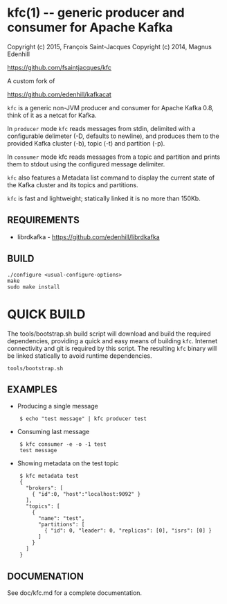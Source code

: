 kfc(1) -- generic producer and consumer for Apache Kafka
=======================================================

Copyright (c) 2015, François Saint-Jacques
Copyright (c) 2014, Magnus Edenhill

https://github.com/fsaintjacques/kfc

A custom fork of

https://github.com/edenhill/kafkacat

`kfc` is a generic non-JVM producer and consumer for Apache Kafka 0.8,
think of it as a netcat for Kafka.

In `producer` mode `kfc` reads messages from stdin, delimited with a
configurable delimeter (-D, defaults to newline), and produces them to the
provided Kafka cluster (-b), topic (-t) and partition (-p).

In `consumer` mode kfc reads messages from a topic and partition and
prints them to stdout using the configured message delimiter.

`kfc` also features a Metadata list command to display the current
state of the Kafka cluster and its topics and partitions.

`kfc` is fast and lightweight; statically linked it is no more than 150Kb.

REQUIREMENTS
------------

 * librdkafka - https://github.com/edenhill/librdkafka

BUILD
-----

    ./configure <usual-configure-options>
    make
    sudo make install

QUICK BUILD
===========

The tools/bootstrap.sh build script will download and build the required
dependencies, providing a quick and easy means of building `kfc`.
Internet connectivity and git is required by this script.
The resulting `kfc` binary will be linked statically to avoid runtime
dependencies.

    tools/bootstrap.sh

EXAMPLES
--------

* Producing a single message

```
    $ echo "test message" | kfc producer test
```

* Consuming last message

```
    $ kfc consumer -e -o -1 test
    test message
```

* Showing metadata on the test topic

```
    $ kfc metadata test
    {
      "brokers": [
        { "id":0, "host":"localhost:9092" }
      ],
      "topics": [
        {
          "name": "test",
          "partitions": [
            { "id": 0, "leader": 0, "replicas": [0], "isrs": [0] }
          ]
        }
      ]
    }
```

DOCUMENATION
------------

See doc/kfc.md for a complete documentation.
